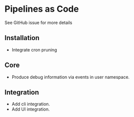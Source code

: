 # Pipelines as Code

See GitHub issue for more details

## Installation

* Integrate cron pruning

## Core

* Produce debug information via events in user namespace.

## Integration

* Add cli integration.
* Add UI integration.
